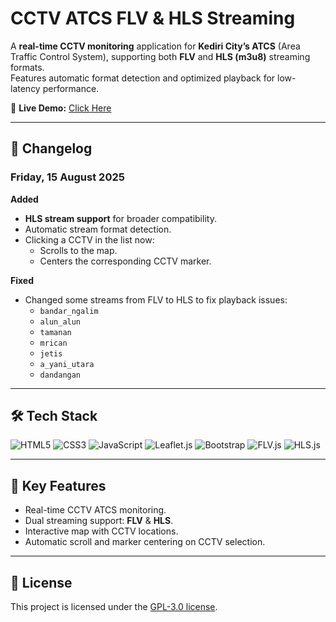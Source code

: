 # CCTV ATCS FLV & HLS Streaming

A **real-time CCTV monitoring** application for **Kediri City’s ATCS** (Area Traffic Control System), supporting both **FLV** and **HLS (m3u8)** streaming formats.  
Features automatic format detection and optimized playback for low-latency performance.

🔗 **Live Demo:** [Click Here](https://aupax.github.io/cctv-atcs)

---

## 📜 Changelog

### Friday, 15 August 2025

**Added**
- **HLS stream support** for broader compatibility.
- Automatic stream format detection.
- Clicking a CCTV in the list now:
  - Scrolls to the map.
  - Centers the corresponding CCTV marker.

**Fixed**
- Changed some streams from FLV to HLS to fix playback issues:
  - `bandar_ngalim`
  - `alun_alun`
  - `tamanan`
  - `mrican`
  - `jetis`
  - `a_yani_utara`
  - `dandangan`

---

## 🛠️ Tech Stack

![HTML5](https://img.shields.io/badge/HTML5-E34F26?logo=html5&logoColor=white)
![CSS3](https://img.shields.io/badge/CSS3-1572B6?logo=css3&logoColor=white)
![JavaScript](https://img.shields.io/badge/JavaScript-F7DF1E?logo=javascript&logoColor=black)
![Leaflet.js](https://img.shields.io/badge/Leaflet-199900?logo=leaflet&logoColor=white)
![Bootstrap](https://img.shields.io/badge/Bootstrap-7952B3?logo=bootstrap&logoColor=white)
![FLV.js](https://img.shields.io/badge/FLV.js-FF6600?logo=video&logoColor=white)
![HLS.js](https://img.shields.io/badge/HLS.js-0066CC?logo=video&logoColor=white)

---

## 📌 Key Features
- Real-time CCTV ATCS monitoring.
- Dual streaming support: **FLV** & **HLS**.
- Interactive map with CCTV locations.
- Automatic scroll and marker centering on CCTV selection.

---

## 📄 License
This project is licensed under the [GPL-3.0 license](LICENSE).
